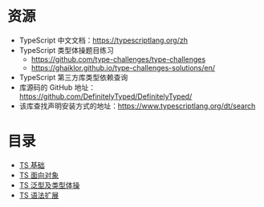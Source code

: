 # 资源

- TypeScript 中文文档：https://typescriptlang.org/zh
- TypeScript 类型体操题目练习
  - https://github.com/type-challenges/type-challenges
  - https://ghaiklor.github.io/type-challenges-solutions/en/
- TypeScript 第三方库类型依赖查询
- 库源码的 GitHub 地址：https://github.com/DefinitelyTyped/DefinitelyTyped/
- 该库查找声明安装方式的地址：https://www.typescriptlang.org/dt/search

# 目录

- [TS 基础](post/typescript/typescript-base.md)
- [TS 面向对象](post/typescript/typescript-oo.md)
- [TS 泛型及类型体操](post/typescript/typescript-t.md)
- [TS 语法扩展](post/typescript/typescript-extra.md)
